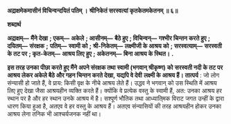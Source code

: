 **अद्राक्षमेकमासीनं विचिन्वन्दयितं पतिम् ।** **श्रीनिकेतं सरस्वत्यां कृतकेतमकेतनम् ॥ ६॥** 

**शब्दार्थ** 

**अद्राक्षम्—** **मैंने देखा** **; एकम्—** **अकेले** **; आसीनम्—** **बैठे हुए** **; विचिन्वन्—** **गश्भीर चिन्तन करते हुए** **; दयितम्—** **संरक्षक** **;** **पतिम्—** **स्वामी को** **; श्री-निकेतम्—** **लक्ष्मीजी के आश्रय को** **; सरस्वत्याम्—** **सरस्वती के तट पर** **; कृत-केतम्—** **आश्रय लिए** **हुए** **; अकेतनम्—** **बिना आश्रय के स्थित।** **.** 

**इस तरह उनका पीछा करते हुए मैंने अपने संरक्षक तथा स्वामी (भगवान् श्रीकृष्ण) को** **सरस्वती नदी के तट पर आश्रय लेकर अकेले बैठे और गहन चिन्तन करते देखा, यद्यपि वे देवी** **लक्ष्मी के आश्रय हैं।** **तात्पर्य** : जो लोग संन्यासी हो जाते हैं, वे प्राय: किसी वृक्ष के नीचे आश्रय लेते हैं। उद्धव ने भगवान् को उस स्थिति में आश्रय लिए हुए देखा जैसा आश्रयहीन व्यक्ति करते हैं। क्योंकि वे प्रत्येक वस्तु के स्वामी हैं, अत: उनका आश्रय हर स्थान पर है और हर स्थान उनके आश्रय में है। सश्पूर्ण भौतिक तथा आध्याति्मक विराट जगत उन्हीं के द्वारा धारण किया हुआ है, अतएव वे हर वस्तु के आश्रय हैं। अतएव संन्यासियों की तरह आश्रयहीन होकर उनका आश्रय लेना तनिक भी आश्चर्यजनक नहीं था।  